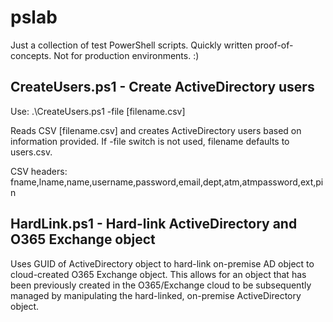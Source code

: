 # pslab

Just a collection of test PowerShell scripts. Quickly written proof-of-concepts. Not for production environments. :)

## CreateUsers.ps1 - Create ActiveDirectory users
Use: .\CreateUsers.ps1 -file [filename.csv]

Reads CSV [filename.csv] and creates ActiveDirectory users based on information provided. If -file switch is not used, filename defaults to users.csv.

CSV headers: fname,lname,name,username,password,email,dept,atm,atmpassword,ext,pin

## HardLink.ps1 - Hard-link ActiveDirectory and O365 Exchange object
Uses GUID of ActiveDirectory object to hard-link on-premise AD object to cloud-created O365 Exchange object. This allows for an object that has been previously created in the O365/Exchange cloud to be subsequently managed by manipulating the hard-linked, on-premise ActiveDirectory object.
